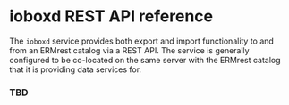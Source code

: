 # ioboxd REST API reference
The `ioboxd` service provides both export and import functionality to and from an ERMrest catalog via a REST API.  The service is generally configured to be co-located on the same server with the ERMrest catalog that it is providing data services for.

### TBD